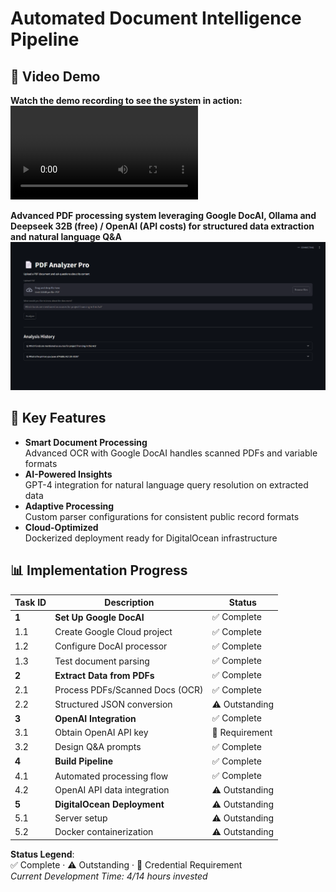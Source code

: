 # Automated Document Intelligence Pipeline

## 🎥 Video Demo
**Watch the demo recording to see the system in action:**
![Demonstration Recording](https://raw.githubusercontent.com/NL-Specialist/DocAI/main/demo_recording.mp4)

**Advanced PDF processing system leveraging Google DocAI, Ollama and Deepseek 32B (free) / OpenAI (API costs) for structured data extraction and natural language Q&A**
![UI Preview](https://raw.githubusercontent.com/NL-Specialist/DocAI/main/ui_screenshot.png)


## 🚀 Key Features
- **Smart Document Processing**  
  Advanced OCR with Google DocAI handles scanned PDFs and variable formats
- **AI-Powered Insights**  
  GPT-4 integration for natural language query resolution on extracted data
- **Adaptive Processing**  
  Custom parser configurations for consistent public record formats
- **Cloud-Optimized**  
  Dockerized deployment ready for DigitalOcean infrastructure

## 📊 Implementation Progress

| Task ID | Description                                  | Status               |
|---------|----------------------------------------------|----------------------|
| **1**   | **Set Up Google DocAI**                      | ✅ Complete          |
| 1.1     | Create Google Cloud project                  | ✅ Complete          |
| 1.2     | Configure DocAI processor                    | ✅ Complete          |
| 1.3     | Test document parsing                        | ✅ Complete          |
| **2**   | **Extract Data from PDFs**                   | ✅ Complete          |
| 2.1     | Process PDFs/Scanned Docs (OCR)              | ✅ Complete          |
| 2.2     | Structured JSON conversion                   | ⚠️ Outstanding       |
| **3**   | **OpenAI Integration**                       | ✅ Complete          |
| 3.1     | Obtain OpenAI API key                        | 🔑 Requirement       |
| 3.2     | Design Q&A prompts                           | ✅ Complete          |
| **4**   | **Build Pipeline**                           | ✅ Complete          |
| 4.1     | Automated processing flow                    | ✅ Complete          |
| 4.2     | OpenAI API data integration                  | ⚠️ Outstanding       |
| **5**   | **DigitalOcean Deployment**                  | ⚠️ Outstanding       |
| 5.1     | Server setup                                 | ⚠️ Outstanding       |
| 5.2     | Docker containerization                      | ⚠️ Outstanding       |

**Status Legend**:  
✅ Complete · ⚠️ Outstanding · 🔑 Credential Requirement  
*Current Development Time: 4/14 hours invested*
